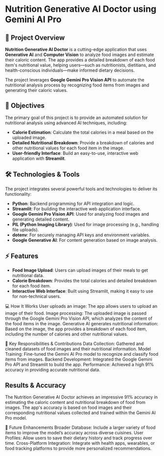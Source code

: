 # Nutrition Generative AI Doctor using Gemini AI Pro

## 🚀 Project Overview

**Nutrition Generative AI Doctor** is a cutting-edge application that uses **Generative AI** and **Computer Vision** to analyze food images and estimate their caloric content. The app provides a detailed breakdown of each food item's nutritional value, helping users—such as nutritionists, dietitians, and health-conscious individuals—make informed dietary decisions. 

The project leverages **Google Gemini Pro Vision API** to automate the nutritional analysis process by recognizing food items from images and generating their caloric values.

## 🎯 Objectives

The primary goal of this project is to provide an automated solution for nutritional analysis using advanced AI techniques, including:

- **Calorie Estimation**: Calculate the total calories in a meal based on the uploaded image.
- **Detailed Nutritional Breakdown**: Provide a breakdown of calories and other nutritional values for each food item in the image.
- **User-friendly Interface**: Build an easy-to-use, interactive web application with **Streamlit**.

## 🛠️ Technologies & Tools

The project integrates several powerful tools and technologies to deliver its functionality:

- **Python**: Backend programming for API integration and logic.
- **Streamlit**: For building the interactive web application interface.
- **Google Gemini Pro Vision API**: Used for analyzing food images and generating detailed content.
- **PIL (Python Imaging Library)**: Used for image processing (e.g., handling file uploads).
- **dotenv**: For securely managing API keys and environment variables.
- **Google Generative AI**: For content generation based on image analysis.

## ⚡ Features

- **Food Image Upload**: Users can upload images of their meals to get nutritional data.
- **Calorie Breakdown**: Provides the total calories and detailed breakdown for each food item.
- **Interactive Web Interface**: Built using Streamlit, making it easy to use for non-technical users.

💻 How It Works
User uploads an image: The app allows users to upload an image of their food.
Image processing: The uploaded image is passed through the Google Gemini Pro Vision API, which analyzes the content of the food items in the image.
Generative AI generates nutritional information: Based on the image, the app provides a breakdown of each food item, including the number of calories and other nutritional values.

🙋 Key Responsibilities & Contributions
Data Collection: Gathered and cleaned datasets of food images and their nutritional information.
Model Training: Fine-tuned the Gemini AI Pro model to recognize and classify food items from images.
Backend Development: Integrated the Google Gemini Pro API and Streamlit to build the app.
Performance: Achieved a high 91% accuracy in providing accurate nutritional data.

## Results & Accuracy
The Nutrition Generative AI Doctor achieves an impressive 91% accuracy in estimating the caloric content and nutritional breakdown of food from images.
The app's accuracy is based on food images and their corresponding nutritional values collected and trained within the Gemini AI Pro model.

🚀 Future Enhancements
Broader Database: Include a larger variety of food items to improve the model’s accuracy across diverse cuisines.
User Profiles: Allow users to save their dietary history and track progress over time.
Cross-Platform Integration: Integrate with health apps, wearables, or food tracking platforms to provide more personalized recommendations.

